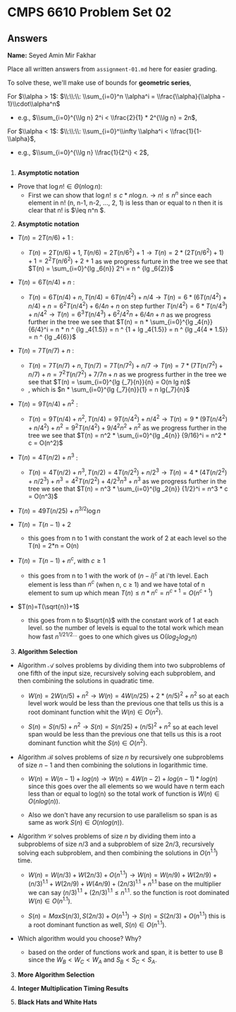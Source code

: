   # CMPS 6610 Problem Set 02
## Answers

**Name:** Seyed Amin Mir Fakhar


Place all written answers from `assignment-01.md` here for easier grading.

To solve these, we'll make use of bounds for **geometric series**,

For $\\alpha > 1$: $\\:\\:\\: \\sum_{i=0}^n \\alpha^i  = \\frac{\\alpha}{\\alpha - 1}\\cdot\\alpha^n$
 - e.g., $\\sum_{i=0}^{\\lg n} 2^i < \\frac{2}{1} * 2^{\\lg n} = 2n$,

For $\\alpha < 1$: $\\:\\:\\: \\sum_{i=0}^\\infty \\alpha^i  < \\frac{1}{1-\\alpha}$,
- e.g., $\\sum_{i=0}^{\\lg n} \\frac{1}{2^i} < 2$,


##

1. **Asymptotic notation**
 - Prove that $\log n! \in \Theta(n \log n):$
    - First we can show that  $\log n! \leq c * n \log n. \to n! \leq n^n$ since each element in n! (n, n-1, n-2, ..., 2, 1) is less than or equal to n then it is clear that n! is $\leq n^n $.


2. **Asymptotic notation**
 - $T(n)=2T(n/6)+1$ :

   -   $T(n)=2T(n/6)+1,  T(n/6) = 2T(n/6^2) + 1 \to T(n)=2 * (2T(n/6^2) + 1) + 1 = 2 ^2 T(n/6^2) + 2 + 1$ as we progress furture in the tree we see that $T(n) = \sum_{i=0}^{lg _6{n}} 2^i = n ^ {lg _6{2}}$


- $T(n)=6T(n/4)+n$ :
   -   $T(n)=6T(n/4)+n,  T(n/4) = 6T(n/4^2) + n/4 \to T(n)= 6 * (6T(n/4^2) + n/4) + n = 6 ^2 T(n/4^2) + 6/4 n + n$ on step further $T(n/4^2) = 6 * T(n/4^3) + n/4^2 \to T(n) = 6 ^3 T(n/4^3) + 6^2/4^2 n + 6/4 n + n$ as we progress further in the tree we see that $T(n) = n * \sum_{i=0}^{lg _4{n}} {6/4}^i = n * n ^ {lg _4{1.5}} = n ^ {1 + lg _4{1.5}} = n ^ {lg _4{4 * 1.5}} = n ^ {lg _4{6}}$


- $T(n)=7T(n/7)+n$ :
   -  $T(n)=7T(n/7)+n,  T(n/7) = 7T(n/7^2) + n/7 \to T(n)= 7 * (7T(n/7^2) + n/7) + n = 7 ^2 T(n/7^2) + 7/7 n + n$ as we progress further in the tree we see that $T(n) = \sum_{i=0}^{lg {_7}{n}}{n}  = O(n lg n)$
   - , which is
     $n * \sum_{i=0}^{lg {_7}{n}}{1} = n lg{_7}{n}$


  
- $T(n)=9T(n/4)+n^2$ :
   -   $T(n)=9T(n/4)+n^2,  T(n/4) = 9T(n/4^2) + {n/4}^2 \to T(n)= 9 * (9T(n/4^2) + {n/4}^2) + n^2 = 9 ^2 T(n/4^2) + {9/4^2} n^2 + n^2$ as we progress further in the tree we see that $T(n) = n^2 * \sum_{i=0}^{lg _4{n}} {9/16}^i = n^2 * c = O(n^2)$


- $T(n)=4T(n/2)+n^3$ :
   -   $T(n)=4T(n/2)+n^3,  T(n/2) = 4T(n/2^2) + {n/2}^3 \to T(n)= 4 * (4T(n/2^2) + {n/2}^3) + n^3 = 4 ^2 T(n/2^2) + {4/2^3} n^3 + n^3$ as we progress further in the tree we see that $T(n) = n^3 * \sum_{i=0}^{lg _2{n}} {1/2}^i = n^3 * c = O(n^3)$


- $T(n)=49T(n/25)+n^{3/2}\log n$




- $T(n)=T(n-1)+2$

    - this goes from n to 1 with constant the work of 2 at each level so the T(n) = 2*n = O(n)


- $T(n)= T(n-1)+n^c$, with $c\geq 1$

    - this goes from n to 1 with the work of $(n - i)^c$ at i'th level. Each element is less than $n ^c$ (when n, c $\geq$ 1) and we have total of n element to sum up which mean $T(n) \leq n * n ^c = n^ {c+1} = O(n^ {c+1})$


- $T(n)=T(\sqrt{n})+1$

    - this goes from n to $\sqrt{n}$ with the constant work of 1 at each level. so the number of levels is equal to the total work which mean how fast ${{{{n}^{1/2}}^{1/2}}^{...}}$ goes to one which gives us O($log{_2}{log{_2}{n}}$)



3. **Algorithm Selection**

- Algorithm $\mathcal{A}$ solves problems by dividing them into
      two subproblems of one fifth of the input size, recursively
      solving each subproblem, and then combining the solutions in quadratic time.

    - $W(n) = 2W(n/5) + n^2 \to W(n) = 4W(n/25) + 2 * (n/5)^2 + n^2$
 so at each level work would be less than the previous one that tells us this is a root dominant function whit the 
 $W(n) \in O(n^2)$.
 
    - $S(n) = S(n/5) + n^2 \to S(n) = S(n/25) + (n/5)^2 + n^2$
 so at each level span would be less than the previous one that tells us this is a root dominant function whit the 
 $S(n) \in O(n^2)$.

- Algorithm $\mathcal{B}$ solves problems of size $n$ by
      recursively one subproblems of size $n-1$ and then
      combining the solutions in logarithmic time.

   - $W(n) = W(n-1) + log(n) \to W(n) = 4W(n-2) + log(n-1) * log(n)$
 since this goes over the all elements so we would have n term each less than or equal to log(n) so the total work of function is 
 $W(n) \in O(n log(n))$. 
 
    - Also we don't have any recursion to use parallelism so span is as same as work
 $S(n) \in O(n log(n))$.

- Algorithm $\mathcal{C}$ solves problems of size $n$ by dividing
      them into a subproblems of size $n/3$ and a subproblem of size
      $2n/3$, recursively solving each subproblem, and then combining
      the solutions in $O(n^{1.1})$ time.

    - $W(n) = W(n/3) + W(2n/3) + O(n^{1.1}) \to W(n) = W(n/9) + W(2n/9) + (n/3)^{1.1} + W(2n/9) + W(4n/9) + (2n/3)^{1.1} + n^{1.1}$ base on the multiplier we can say
 $(n/3)^{1.1} + (2n/3)^{1.1} \leq n^{1.1}$.
 so the function is root dominated
 $W(n) \in O(n^{1.1})$.
 
    - $S(n) = Max{S(n/3),  S(2n/3)} + O(n^{1.1}) \to S(n) = S(2n/3) + O(n^{1.1})$ this is a root dominant function as well,
 $S(n) \in O(n^{1.1})$.


- Which algorithm would you choose? Why?
    - based on the order of functions work and span, it is better to use B since the $W{_B} < W{_C} < W{_A}$ and $S{_B} < S{_C} < S{_A}$.


3. **More Algorithm Selection** 



 
4. **Integer Multiplication Timing Results**




5. **Black Hats and White Hats**
